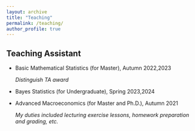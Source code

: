 ```yaml
---
layout: archive
title: "Teaching"
permalink: /teaching/
author_profile: true
---
```


Teaching Assistant
------
* Basic Mathematical Statistics (for Master), Autumn 2022,2023
  
    _Distinguish TA award_
  
* Bayes Statistics (for Undergraduate), Spring 2023,2024
* Advanced Macroeconomics (for Master and Ph.D.), Autumn 2021

    *My duties included lecturing exercise lessons, homework preparation and grading, etc.*
